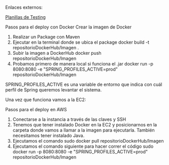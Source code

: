 Enlaces externos:

[Planillas de Testing](https://docs.google.com/spreadsheets/d/1k1AiAqmZi4FrJQk3QOmqf_eKD9FvFtVPtt3BwrkxRGQ/edit#gid=1167556197)


Pasos para el deploy con Docker
Crear la imagen de Docker
1. Realizar un Package con Maven
2. Ejecutar en la terminal donde se ubica el package 
docker build -t repositorioDockerHub/Imagen . 
3. Subir la imagen a DockerHub 
 docker push repositorioDockerHub/Imagen
4. Probamos primero de manera local si funciona el .jar
 docker run -p 8080:8080 -e "SPRING_PROFILES_ACTIVE=prod" repositorioDockerHub/Imagen

 SPRING_PROFILES_ACTIVE es una variable de entorno que indica con cuál perfil de Spring queremos levantar el sistema.

 Una vez que funciona vamos a la EC2:

Pasos para el deploy en AWS
1. Conectarse a la instancia a través de las claves y SSH
2. Tenemos que tener instalado Docker en la EC2 y posicionarnos en la carpeta donde vamos a llamar a la imagen para ejecutarla. También necesitamos tener instalado Java.
3. Ejecutamos el comando
sudo docker pull repositorioDockerHub/Imagen
4. Ejecutamos el comando siguiente para hacer correr el código
sudo docker run -p 8080:8080 -e "SPRING_PROFILES_ACTIVE=prod" repositorioDockerHub/Imagen